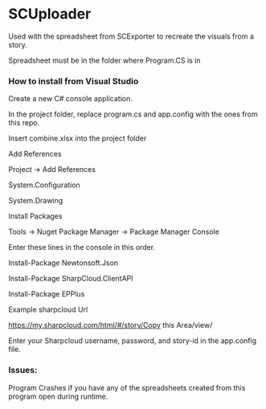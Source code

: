 # SCUploader
Used with the spreadsheet from SCExporter to recreate the visuals from a story.

Spreadsheet must be in the folder where Program.CS is in

### How to install from Visual Studio

Create a new C# console application.

In the project folder, replace program.cs and app.config with the ones from this repo.

Insert combine.xlsx into the project folder

Add References

Project -> Add References

System.Configuration

System.Drawing

Install Packages

Tools -> Nuget Package Manager -> Package Manager Console 

Enter these lines in the console in this order.

Install-Package Newtonsoft.Json

Install-Package SharpCloud.ClientAPI

Install-Package EPPlus

Example sharpcloud Url

https://my.sharpcloud.com/html/#/story/Copy this Area/view/

Enter your Sharpcloud username, password, and story-id in the app.config file.

### Issues: 
Program Crashes if you have any of the spreadsheets created from this program open during runtime.

